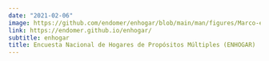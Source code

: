 ```yaml
---
date: "2021-02-06"
image: https://github.com/endomer/enhogar/blob/main/man/figures/Marco-endomer.png
link: https://endomer.github.io/enhogar/
subtitle: enhogar
title: Encuesta Nacional de Hogares de Propósitos Múltiples (ENHOGAR)
---
```

